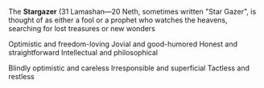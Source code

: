The **Stargazer** (31 Lamashan—20 Neth, sometimes written "Star Gazer", is thought of as either a fool or a prophet who watches the heavens, searching for lost treasures or new wonders


Optimistic and freedom-loving 
Jovial and good-humored 
Honest and straightforward 
Intellectual and philosophical 

Blindly optimistic and careless 
Irresponsible and superficial 
Tactless and restless
